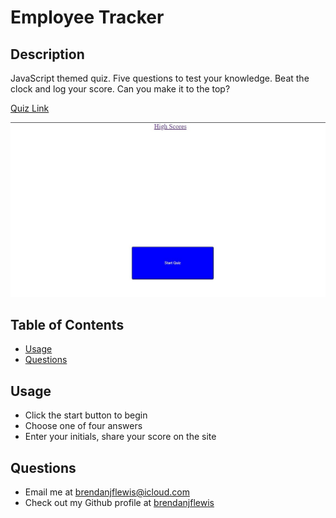 # Employee Tracker

## Description
JavaScript themed quiz. Five questions to test your knowledge. Beat the clock and log your score. Can you make it to the top?

[Quiz Link](https://brendanjflewis.github.io/code-quiz/)

![Code Quiz Image](assets/images/code-quiz.jpg)

## Table of Contents
* [Usage](#usage)
* [Questions](#questions)

<a name="usage"></a>
## Usage

* Click the start button to begin
* Choose one of four answers
* Enter your initials, share your score on the site

<a name="questions"></a>
## Questions
* Email me at <a href= "mailto: brendanjflewis@icloud.com">brendanjflewis@icloud.com</a>
* Check out my Github profile at <a href= "https://www.github.com/brendanjflewis">brendanjflewis</a>